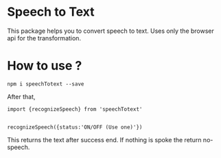 # Speech to Text

This package helps you to convert speech to text. Uses only the browser api for the transformation.

# How to use ?

`npm i speechTotext --save`

After that,

```
import {recognizeSpeech} from 'speechTotext'


recognizeSpeech({status:'ON/OFF (Use one)'})
```
This returns the text after success end. If nothing is spoke the return no-speech.




